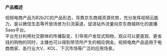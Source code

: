 **产品概述**  

视频电商产品为B2b2C的产品形态，背靠京东商城资源优势，充分发挥视频云能力，是以微信生态等开放场景为引流渠道，促进站外流量向京东商城转化的直播Saas平台。  
平台充分利用社交群体的传播裂变，引导用户发现式购物，观众可以更直观、更省钱的购物的同时，主播也可以得到带货所产生的相应佣金。视频电商产品适用于电商商家、各行业大V、KOL、下沉市场等广泛的应用场景。

